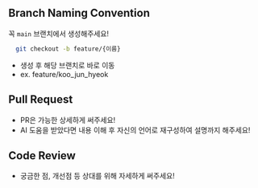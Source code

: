 ## Branch Naming Convention

꼭 `main` 브랜치에서 생성해주세요!

```bash
  git checkout -b feature/{이름}
```

- 생성 후 해당 브랜치로 바로 이동
- ex. feature/koo_jun_hyeok

## Pull Request

- PR은 가능한 상세하게 써주세요!
- AI 도움을 받았다면 내용 이해 후 자신의 언어로 재구성하여 설명까지 해주세요!

## Code Review

- 궁금한 점, 개선점 등 상대를 위해 자세하게 써주세요!
